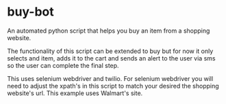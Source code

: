 # buy-bot
An automated python script that helps you buy an item from a shopping website.

The functionality of this script can be extended to buy but for now it only selects and item, adds it to the cart and sends an alert to the user via sms so the user can complete the final step.

This uses selenium webdriver and twilio.
For selenium webdriver you will need to adjust the xpath's in this script to match your desired the shopping website's url. This example uses Walmart's site.
